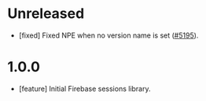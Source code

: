 # Unreleased

* [fixed] Fixed NPE when no version name is
  set ([#5195](//github.com/firebase/firebase-android-sdk/issues/5195)).

# 1.0.0

* [feature] Initial Firebase sessions library.
